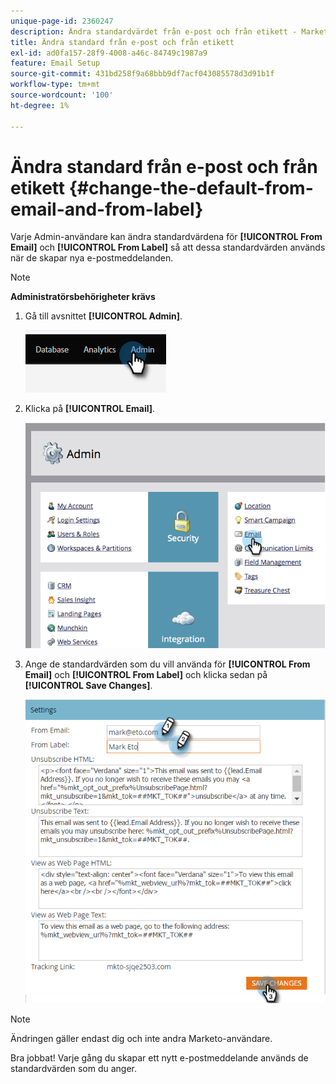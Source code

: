 ```yaml
---
unique-page-id: 2360247
description: Ändra standardvärdet från e-post och från etikett - Marketo Docs - produktdokumentation
title: Ändra standard från e-post och från etikett
exl-id: ad0fa157-28f9-4008-a46c-84749c1987a9
feature: Email Setup
source-git-commit: 431bd258f9a68bbb9df7acf043085578d3d91b1f
workflow-type: tm+mt
source-wordcount: '100'
ht-degree: 1%

---
```


# Ändra standard från e-post och från etikett {#change-the-default-from-email-and-from-label}

Varje Admin-användare kan ändra standardvärdena för **[!UICONTROL From Email]** och **[!UICONTROL From Label]** så att dessa standardvärden används när de skapar nya e-postmeddelanden.

>[!NOTE]
>
>**Administratörsbehörigheter krävs**

1. Gå till avsnittet **[!UICONTROL Admin]**.

   ![](assets/change-the-default-from-email-and-from-label-1.png)

1. Klicka på **[!UICONTROL Email]**.

   ![](assets/change-the-default-from-email-and-from-label-2.png)

1. Ange de standardvärden som du vill använda för **[!UICONTROL From Email]** och **[!UICONTROL From Label]** och klicka sedan på **[!UICONTROL Save Changes]**.

   ![](assets/change-the-default-from-email-and-from-label-3.png)

>[!NOTE]
>
>Ändringen gäller endast dig och inte andra Marketo-användare.

Bra jobbat! Varje gång du skapar ett nytt e-postmeddelande används de standardvärden som du anger.
